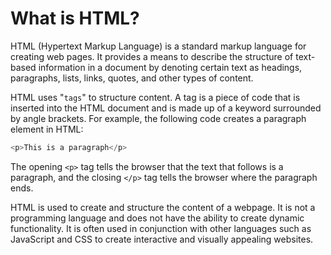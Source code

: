 # What is HTML?

HTML (Hypertext Markup Language) is a standard markup language for creating web pages. It provides a means to describe the structure of text-based information in a document by denoting certain text as headings, paragraphs, lists, links, quotes, and other types of content.

HTML uses "`tags`" to structure content. A tag is a piece of code that is inserted into the HTML document and is made up of a keyword surrounded by angle brackets. For example, the following code creates a paragraph element in HTML:

```javascript
<p>This is a paragraph</p> 
```

The opening `<p>` tag tells the browser that the text that follows is a paragraph, and the closing `</p>` tag tells the browser where the paragraph ends.

HTML is used to create and structure the content of a webpage. It is not a programming language and does not have the ability to create dynamic functionality. It is often used in conjunction with other languages such as JavaScript and CSS to create interactive and visually appealing websites.
